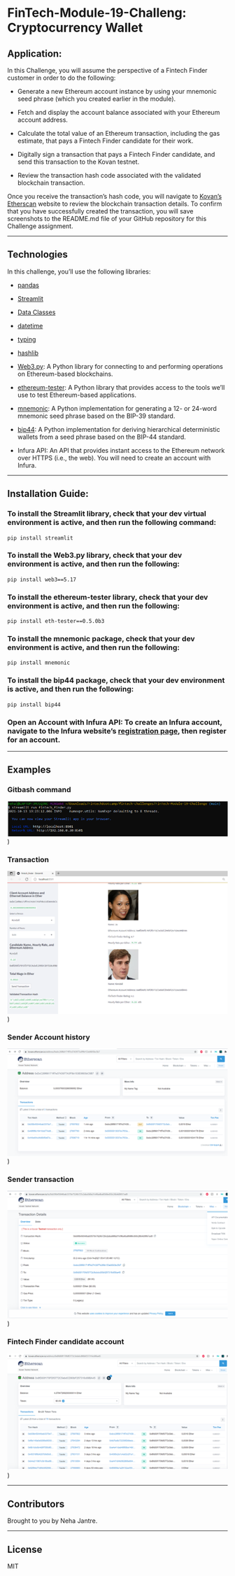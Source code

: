 # FinTech-Module-19-Challeng: Cryptocurrency Wallet


## Application:
In this Challenge, you will assume the perspective of a Fintech Finder
customer in order to do the following:

* Generate a new Ethereum account instance by using your mnemonic seed phrase
 (which you created earlier in the module).

* Fetch and display the account balance associated with your Ethereum account address.

* Calculate the total value of an Ethereum transaction, including the gas estimate, that pays a Fintech Finder candidate for their work.

* Digitally sign a transaction that pays a Fintech Finder candidate, and send this transaction to the Kovan testnet.

* Review the transaction hash code associated with the validated blockchain transaction.

 Once you receive the transaction’s hash code, you will navigate to [Kovan’s Etherscan](https://kovan.etherscan.io/) website to review the blockchain
transaction details. To confirm that you have successfully created the transaction, you will save screenshots to the README.md file of your GitHub repository for this Challenge assignment.


---
## Technologies

In this challenge, you’ll use the following libraries:

* [pandas](https://pandas.pydata.org/docs/) 

* [Streamlit](https://streamlit.io/) 

* [Data Classes](https://docs.python.org/3/library/dataclasses.html) 
* [datetime](https://docs.python.org/3/library/datetime.html)

* [typing](https://docs.python.org/3/library/typing.html)

* [hashlib](https://docs.python.org/3/library/hashlib.html)
* [Web3.py](https://web3py.readthedocs.io/en/stable/overview.html): A Python library for connecting to and performing operations on Ethereum-based blockchains.

* [ethereum-tester](https://pypi.org/project/ethereum-tester/0.1.0a4/): A Python library that provides access to the tools we’ll use to test Ethereum-based applications.

* [mnemonic](https://pypi.org/project/mnemonic/): A Python implementation for generating a 12- or 24-word mnemonic seed phrase based on the BIP-39 standard.

* [bip44](https://pypi.org/project/bip44/): A Python implementation for deriving hierarchical deterministic wallets from a seed phrase based on the BIP-44 standard.

* Infura API: An API that provides instant access to the Ethereum network over HTTPS (i.e., the web). You will need to create an account with Infura.

---
## Installation Guide:
### To install the Streamlit library, check that your dev virtual environment is active, and then run the following command:
```
pip install streamlit
```
### To install the Web3.py library, check that your dev environment is active, and then run the following:
```
pip install web3==5.17
```
### To install the ethereum-tester library, check that your dev environment is active, and then run the following:
```
pip install eth-tester==0.5.0b3
```
### To install the mnemonic package, check that your dev environment is active, and then run the following:
```
pip install mnemonic
```
### To install the bip44 package, check that your dev environment is active, and then run the following:
```
pip install bip44
```
### Open an Account with Infura API: To create an Infura account, navigate to the Infura website’s [registration page](https://infura.io/dashboard), then register for an account.
---

## Examples
### Gitbash command
![address balance](/Images/gitbash.png))

### Transaction
![address balance](/Images/sidebar.png))
### Sender Account history
![address balance](/Images/senderaccount.png))
### Sender transaction
![address balance](/Images/transaction.png))
### Fintech Finder candidate account
![address balance](/Images/recepient.png))

---
## Contributors

Brought to you by Neha Jantre.

---

## License

MIT